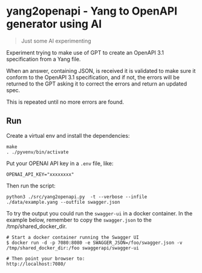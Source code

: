 # yang2openapi - Yang to OpenAPI generator using AI
> Just some AI experimenting

Experiment trying to make use of GPT to create an OpenAPI 3.1
specification from a Yang file.
    
When an answer, containing JSON, is received it is validated
to make sure it conform to the OpenAPI 3.1 specification,
and if not, the errors will be returned to the GPT asking it
to correct the errors and return an updated spec. 

This is repeated until no more errors are found.

## Run

Create a virtual env and install the dependencies:

```shell
make
. ./pyvenv/bin/activate
```

Put your OPENAI API key in a `.env` file, like:

```shell
OPENAI_API_KEY="xxxxxxxx"
```

Then run the script:

```shell
python3 ./src/yang2openapi.py  -t --verbose --infile ./data/example.yang --outfile swagger.json
```

To try the output you could run the `swagger-ui` in a docker container. In the example below,
remember to copy the `swagger.json` to the /tmp/shared_docker_dir.

```shell
# Start a docker container running the Swagger UI
$ docker run -d -p 7080:8080 -e SWAGGER_JSON=/foo/swagger.json -v /tmp/shared_docker_dir:/foo swaggerapi/swagger-ui

# Then point your browser to:
http://localhost:7080/

```